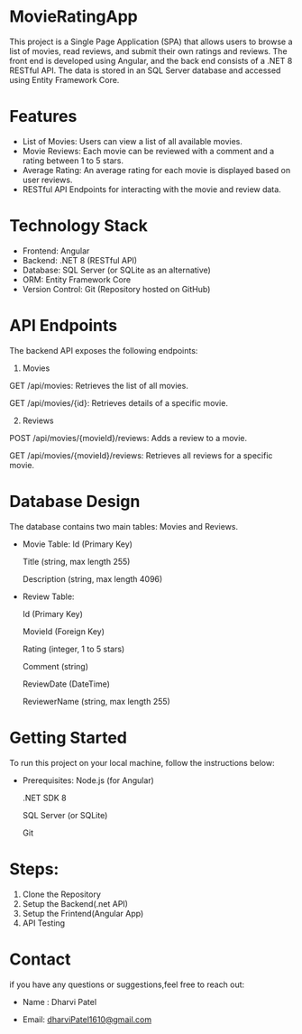 # MovieRatingApp

This project is a Single Page Application (SPA) that allows users to browse a list of movies, read reviews, and submit their own ratings and reviews. The front end is developed using Angular, and the back end consists of a .NET 8 RESTful API. The data is stored in an SQL Server database and accessed using Entity Framework Core.

# Features
- List of Movies: Users can view a list of all available movies.
- Movie Reviews: Each movie can be reviewed with a comment and a rating between 1 to 5 stars.
- Average Rating: An average rating for each movie is displayed based on user reviews.
- RESTful API Endpoints for interacting with the movie and review data.

# Technology Stack
- Frontend: Angular
- Backend: .NET 8 (RESTful API)
- Database: SQL Server (or SQLite as an alternative)
- ORM: Entity Framework Core
- Version Control: Git (Repository hosted on GitHub)

# API Endpoints
The backend API exposes the following endpoints:

1) Movies

GET /api/movies: Retrieves the list of all movies.

GET /api/movies/{id}: Retrieves details of a specific movie.

2) Reviews

POST /api/movies/{movieId}/reviews: Adds a review to a movie.

GET /api/movies/{movieId}/reviews: Retrieves all reviews for a specific movie.

# Database Design
The database contains two main tables: Movies and Reviews.

- Movie Table:
   Id (Primary Key)
  
   Title (string, max length 255)
  
   Description (string, max length 4096)

- Review Table:

   Id (Primary Key)

   MovieId (Foreign Key)

   Rating (integer, 1 to 5 stars)

   Comment (string)

   ReviewDate (DateTime)

   ReviewerName (string, max length 255)

# Getting Started
To run this project on your local machine, follow the instructions below:

- Prerequisites:
    Node.js (for Angular)
  
    .NET SDK 8
  
    SQL Server (or SQLite)
  
    Git
  
# Steps:
  1) Clone the Repository
  2) Setup the Backend(.net API)
  3) Setup the Frintend(Angular App)
  4) API Testing

# Contact
if you have any questions or suggestions,feel free to reach out:
- Name : Dharvi Patel

- Email: dharviPatel1610@gmail.com

